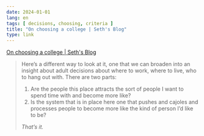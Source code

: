 ```yaml
---
date: 2024-01-01
lang: en
tags: [ decisions, choosing, criteria ]
title: "On choosing a college | Seth's Blog"
type: link
---
```


[On choosing a college | Seth's Blog](https://seths.blog/2023/12/on-choosing-a-college/)

> Here’s a different way to look at it, one that we can broaden into an insight about adult decisions about where to work, where to live, who to hang out with. There are two parts:
>
> 1. Are the people this place attracts the sort of people I want to spend time with and become more like?
> 2. Is the system that is in place here one that pushes and cajoles and processes people to become more like the kind of person I’d like to be?
>
> *That’s it.*
